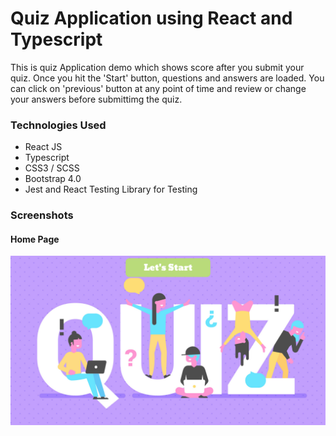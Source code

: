 # Quiz Application using React and Typescript
This is quiz Application demo which shows score after you submit your quiz. Once you hit the 'Start' button, questions and answers are loaded. You can click on 'previous' button at any point of time and review or change your answers before submittimg the quiz. 

### Technologies Used
* React JS
* Typescript
* CSS3 / SCSS
* Bootstrap 4.0
* Jest and React Testing Library for Testing

 ### Screenshots

 #### Home Page
 ![Alt text](https://github.com/supriti23/quiz/blob/main/screenshots/Screenshot%20Home%20Page.jpg "Home Page")

 